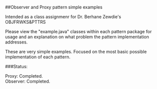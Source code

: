 ##Observer and Proxy pattern simple examples

Intended as a class assignmenr for Dr. Berhane Zewdie's OBJFRWKS&PTTRS

Please view the "example.java" classes within each pattern package for usage and an explanation on what problem the pattern implementation addresses.

These are very simple examples. Focused on the most basic possible implementation of each pattern.

###Status:

Proxy: Completed.<br>
Observer: Completed.
